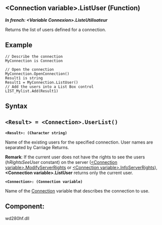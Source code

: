 


## &lt;Connection variable&gt;.ListUser (Function)

***In french: &lt;Variable Connexion&gt;.ListeUtilisateur***



<a name="XUse"></a>
<a name="Use"></a>
<a name="description"></a>
Returns the list of users defined for a connection.


<a name="Example1"></a>
<a name="sample_code"></a>

## Example


```wl
// Describe the connection
MyConnection is Connection

// Open the connection
MyConnection.OpenConnection()
Result1 is string
Result1 = MyConnection.ListUser()
// Add the users into a List Box control
LIST_Mylist.Add(Result1)
```

<a name="XSYNTAX"></a>
<a name="SYNTAX1"></a>

## Syntax

`<Result> = <Connection>.UserList()`
---

**`<Result>: (Character string)`**

Name of the existing users for the specified connection. User names are separated by Carriage Returns.

**Remark**: If the current user does not have the rights to see the users (*hRightsSeeUser* constant) on the server ([&lt;Connection variable&gt;.ModifyServerRights](../WDLang4/1000022710.md) or [&lt;Connection variable&gt;.InfoServerRights](../WDLang4/1000022668.md)), **&lt;Connection variable&gt;.ListUser** returns only the current user.

**`<Connection>: (Connection variable)`**

Name of the [Connection](../WDLang4/1514073.md) variable that describes the connection to use.



<a name="NOTE0"></a>
<a name="XComponent"></a>

## Component:
wd280hf.dll

